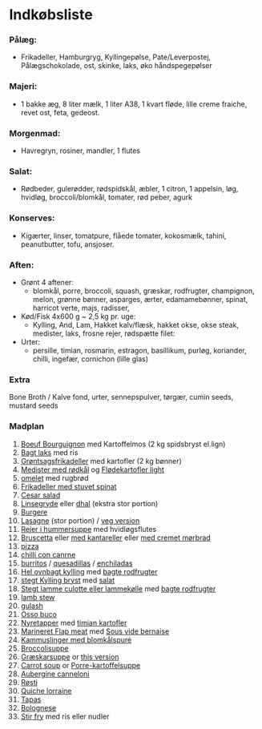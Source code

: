 # Indkøbsliste
### Pålæg:
- Frikadeller, Hamburgryg, Kyllingepølse, Pate/Leverpostej, Pålægschokolade, ost, skinke, laks, øko håndspegepølser
### Majeri:
- 1 bakke æg, 8 liter mælk, 1 liter A38, 1 kvart fløde, lille creme fraiche, revet ost, feta, gedeost.
### Morgenmad:
- Havregryn, rosiner, mandler, 1 flutes
### Salat:
- Rødbeder, gulerødder, rødspidskål, æbler, 1 citron, 1 appelsin, løg, hvidløg, broccoli/blomkål, tomater, rød peber, agurk
### Konserves:
- Kigærter, linser, tomatpure, flåede tomater, kokosmælk, tahini, peanutbutter, tofu, ansjoser.
### Aften:
- Grønt 4 aftener:
  - blomkål, porre, broccoli, squash, græskar, rodfrugter, champignon, melon, grønne bønner, asparges, ærter, edamamebønner, spinat, harricot verte, majs, radisser,
- Kød/Fisk 4x600 g ~ 2,5 kg pr. uge:
  - Kylling, And, Lam, Hakket kalv/flæsk, hakket okse, okse steak, medister, laks, frosne rejer, rødspætte filet: 
- Urter:
  - persille, timian, rosmarin, estragon, basillikum, purløg, koriander, chilli, ingefær, cornichon (lille glas)

### Extra
Bone Broth / Kalve fond, urter, sennepspulver, tørgær, cumin seeds, mustard seeds

### Madplan
1. [Boeuf Bourguignon](https://madsvin.com/boeuf-bourguignon-fransk-nar-det-er-bedst/) med Kartoffelmos (2 kg spidsbryst el.lign)
2. [Bagt laks](https://madensverden.dk/laks-med-porrer/) med ris
3. [Grøntsagsfrikadeller](https://www.louisesmadblog.dk/groentsagsfrikadeller-med-groenne-boenner/) med kartofler (2 kg bønner)
4. [Medister med rødkål](https://madenimitliv.dk/2018/09/medister-svoeb-kartoffelbund) og [Flødekartofler light](https://madensverden.dk/floedekartofler-uden-floede/)
5. [omelet](https://www.bbcgoodfood.com/recipes/ultimate-french-omelette) med rugbrød
6. [Frikadeller med stuvet spinat](https://voresmad.dk/opskrifter/frikadeller-med-stuvet-spinat-boernevenlig-fremgangsmaade#)
7. [Cesar salad](https://www.dr.dk/mad/opskrift/ceasar-salad)
8. [Linsegryde](https://mummum.dk/indisk-linsegryde/) eller [dhal](https://muttionline.dk/livretter/daal-dahl-indisk-dhal-med-groensager/) (ekstra stor portion)
9. [Burgere](https://www.youtube.com/watch?v=8MsDZ1UQw0g)
10. [Lasagne]() (stor portion) / [veg version](https://www.jamieoliver.com/recipes/vegetables-recipes/aubergine-lasagne/)
11. [Rejer i hummersuppe](https://madsvin.com/hummerbisque-skummende-og-flamberet/) med hvidløgsflutes
12. [Bruscetta](https://twin-food.dk/3-x-bruschetta/) eller [med kantareller](https://baregomad.dk/bruschetta-med-smoerristede-kantareller/) eller [med cremet mørbrad](https://nogetiovnen.dk/moerbrad-a-la-creme-i-ovn-moer-laekker-opskrift/)
13. [pizza]()
14. [chilli con canrne](https://emmamartiny.dk/chili-con-carne/)
15. [burritos](https://www.youtube.com/watch?v=n76noIAaAuY&ab_channel=JoshuaWeissman) / [quesadillas](https://www.youtube.com/watch?v=0TRokMB9AnI&ab_channel=JoshuaWeissman) / [enchiladas](https://www.youtube.com/watch?v=wNQx34RQZtI&ab_channel=HowToBasic)
16. [Hel ovnbagt kylling]() med [bagte rodfrugter]()
17. [stegt Kylling bryst]() med [salat]()
18. [Stegt lamme culotte eller lammekølle]() med [bagte rodfrugter]()
19. [lamb stew](https://keto-plans.com/2020/05/14/easy-lamb-stew/)
20. [gulash](https://www.valdemarsro.dk/gullash/)
21. [Osso buco](https://www.valdemarsro.dk/osso-buco/)
22. [Nyretapper](https://madensverden.dk/nyretapper/) med [timian kartofler](https://madensverden.dk/timiankartofler/)
23. [Marineret Flap meat](https://madensverden.dk/flap-meat/) med [Sous vide bernaise](https://madensverden.dk/sauce-bearnaise-sous-vide/)
24. [Kammuslinger med blomkålspuré](https://www.sprinklesandsprouts.com/scallops-cauliflower-mash/)
25. [Broccolisuppe](https://www.youtube.com/watch?v=2KR44a_5v_A)
26. [Græskarsuppe](https://www.youtube.com/watch?v=9ETDaLMBhho&ab_channel=GordonRamsay) or [this version](https://www.youtube.com/watch?v=GALGSMd2bUg&ab_channel=Woolworths)
27. [Carrot soup](https://youtu.be/L1TFnkm1TG8?t=211) or [Porre-kartoffelsuppe](https://youtu.be/L1TFnkm1TG8?t=309)
28. [Aubergine canneloni](https://frederikkewaerens.dk/cannelloni-med-aubergine-aubergineruller-med-ricottafyld/)
29. [Røsti](https://hoffgaards.dk/opskrifter/laekre-rosti-med-squash-gulerod/)
30. [Quiche lorraine](https://www.bbc.co.uk/food/recipes/quichelorraine_71987)
31. [Tapas](https://www.brit.co/tapas-party/)
32. [Bolognese](https://www.bbcgoodfood.com/recipes/best-spaghetti-bolognese-recipe)
33. [Stir fry](https://natashaskitchen.com/chicken-stir-fry-recipe/) med ris eller nudler
